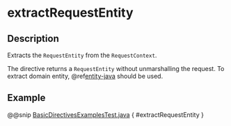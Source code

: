 <a id="extractrequestentity-java"></a>
# extractRequestEntity

## Description

Extracts the `RequestEntity` from the `RequestContext`.

The directive returns a `RequestEntity` without unmarshalling the request. To extract domain entity,
@ref[entity-java](../marshalling-directives/entity.md#entity-java) should be used.

## Example

@@snip [BasicDirectivesExamplesTest.java](../../../../../../../test/java/docs/http/javadsl/server/directives/BasicDirectivesExamplesTest.java) { #extractRequestEntity }